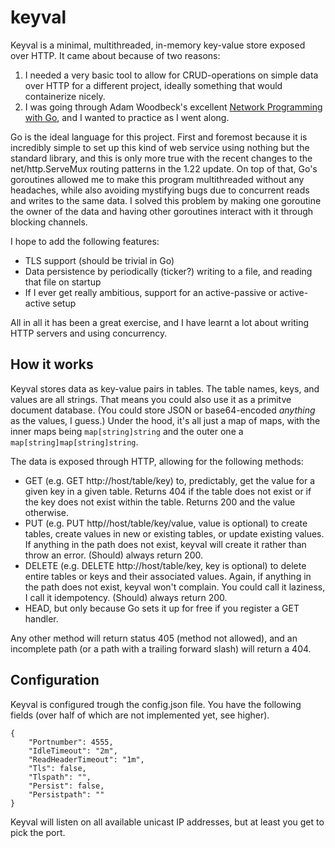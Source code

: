 # keyval

Keyval is a minimal, multithreaded, in-memory key-value store exposed over HTTP. It came about because of two reasons:

1. I needed a very basic tool to allow for CRUD-operations on simple data over HTTP for a different project, ideally something that would containerize nicely.
2. I was going through Adam Woodbeck's excellent [Network Programming with Go](https://nostarch.com/networkprogrammingwithgo), and I wanted to practice as I went along.

Go is the ideal language for this project. First and foremost because it is incredibly simple to set up this kind of web service using nothing but the standard library, and this is only more true with the recent changes to the net/http.ServeMux routing patterns in the 1.22 update. On top of that, Go's goroutines allowed me to make this program multithreaded without any headaches, while also avoiding mystifying bugs due to concurrent reads and writes to the same data. I solved this problem by making one goroutine the owner of the data and having other goroutines interact with it through blocking channels.

I hope to add the following features:
- TLS support (should be trivial in Go)
- Data persistence by periodically (ticker?) writing to a file, and reading that file on startup
- If I ever get really ambitious, support for an active-passive or active-active setup

All in all it has been a great exercise, and I have learnt a lot about writing HTTP servers and using concurrency.

## How it works

Keyval stores data as key-value pairs in tables. The table names, keys, and values are all strings. That means you could also use it as a primitve document database. (You could store JSON or base64-encoded *anything* as the values, I guess.) Under the hood, it's all just a map of maps, with the inner maps being `map[string]string` and the outer one a `map[string]map[string]string`.

The data is exposed through HTTP, allowing for the following methods:
- GET (e.g. GET http://host/table/key) to, predictably, get the value for a given key in a given table. Returns 404 if the table does not exist or if the key does not exist within the table. Returns 200 and the value otherwise.
- PUT (e.g. PUT http//host/table/key/value, value is optional) to create tables, create values in new or existing tables, or update existing values. If anything in the path does not exist, keyval will create it rather than throw an error. (Should) always return 200.
- DELETE (e.g. DELETE http://host/table/key, key is optional) to delete entire tables or keys and their associated values. Again, if anything in the path does not exist, keyval won't complain. You could call it laziness, I call it idempotency. (Should) always return 200.
- HEAD, but only because Go sets it up for free if you register a GET handler.

Any other method will return status 405 (method not allowed), and an incomplete path (or a path with a trailing forward slash) will return a 404.

## Configuration

Keyval is configured trough the config.json file. You have the following fields (over half of which are not implemented yet, see higher).

```
{
    "Portnumber": 4555,
    "IdleTimeout": "2m",
    "ReadHeaderTimeout": "1m",
    "Tls": false,
    "Tlspath": "",
    "Persist": false,
    "Persistpath": ""
}
```
Keyval will listen on all available unicast IP addresses, but at least you get to pick the port.

